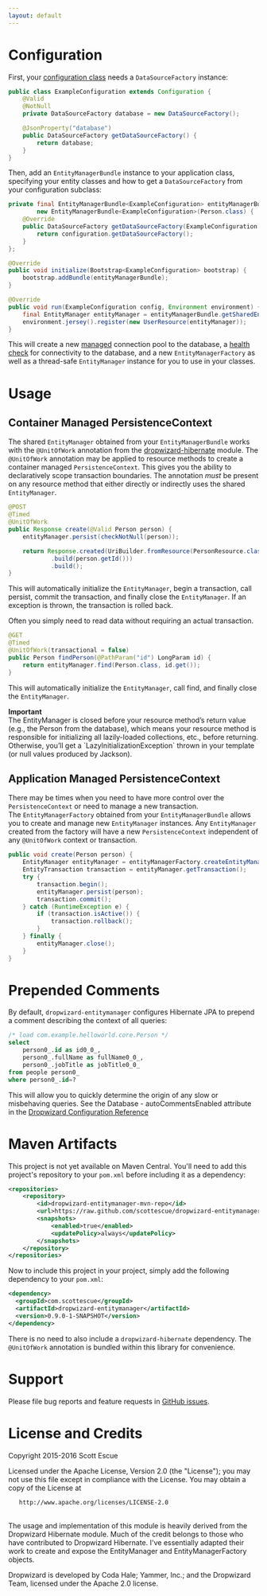 ```yaml
---
layout: default
---
```


# Configuration


First, your [configuration class](http://www.dropwizard.io/0.9.1/docs/manual/core.html#man-core-configuration) 
needs a `DataSourceFactory` instance:

```java
public class ExampleConfiguration extends Configuration {
    @Valid
    @NotNull
    private DataSourceFactory database = new DataSourceFactory();

    @JsonProperty("database")
    public DataSourceFactory getDataSourceFactory() {
        return database;
    }
}
```

Then, add an `EntityManagerBundle` instance to your application class, specifying your entity classes and how to get a 
`DataSourceFactory` from your configuration subclass:

```java
private final EntityManagerBundle<ExampleConfiguration> entityManagerBundle = 
        new EntityManagerBundle<ExampleConfiguration>(Person.class) {
    @Override
    public DataSourceFactory getDataSourceFactory(ExampleConfiguration configuration) {
        return configuration.getDataSourceFactory();
    }
};

@Override
public void initialize(Bootstrap<ExampleConfiguration> bootstrap) {
    bootstrap.addBundle(entityManagerBundle);
}

@Override
public void run(ExampleConfiguration config, Environment environment) {
    final EntityManager entityManager = entityManagerBundle.getSharedEntityManager();
    environment.jersey().register(new UserResource(entityManager));
}
```

This will create a new [managed](http://www.dropwizard.io/0.9.1/docs/manual/core.html#man-core-managed) connection pool 
to the database, a [health check](http://www.dropwizard.io/0.9.1/docs/manual/core.html#man-core-healthchecks) for 
connectivity to the database, and a new `EntityManagerFactory` as well as a thread-safe `EntityManager` instance for 
you to use in your classes.

# Usage

## Container Managed PersistenceContext
The shared `EntityManager` obtained from your `EntityManagerBundle` works with the `@UnitOfWork` annotation from the 
[dropwizard-hibernate](http://www.dropwizard.io/0.9.2/docs/manual/hibernate.html) module.  The `@UnitOfWork` annotation 
may be applied to resource methods to create a container managed `PersistenceContext`.  This gives you the ability to 
declaratively scope transaction boundaries.  The annotation _must_ be present on any resource method that either 
directly or indirectly uses the shared `EntityManager`.

```java
@POST
@Timed
@UnitOfWork
public Response create(@Valid Person person) {
    entityManager.persist(checkNotNull(person));

    return Response.created(UriBuilder.fromResource(PersonResource.class)
            .build(person.getId()))
            .build();
}
```

This will automatically initialize the `EntityManager`, begin a transaction, call persist, commit the transaction, and 
finally close the `EntityManager`. If an exception is thrown, the transaction is rolled back.

Often you simply need to read data without requiring an actual transaction.
 
```java
@GET
@Timed
@UnitOfWork(transactional = false)
public Person findPerson(@PathParam("id") LongParam id) {
    return entityManager.find(Person.class, id.get());
}
```

This will automatically initialize the `EntityManager`, call find, and finally close the `EntityManager`.

<div class="alert alert-info" role="alert"> 
  <div><strong>Important</strong></div> The EntityManager is closed before your resource method’s return value (e.g., the Person from the database), 
which means your resource method is responsible for initializing all lazily-loaded collections, etc., 
before returning. Otherwise, you’ll get a `LazyInitializationException` thrown in your template (or null values 
produced by Jackson). 
</div>


## Application Managed PersistenceContext
There may be times when you need to have more control over the `PersistenceContext` or need to manage a new transaction.  
The `EntityManagerFactory` obtained from your `EntityManagerBundle` allows you to create and manage new 
`EntityManager` instances.  Any `EntityManager` created from the factory will have a new `PersistenceContext` 
independent of any `@UnitOfWork` context or transaction.

```java
public void create(Person person) {
    EntityManager entityManager = entityManagerFactory.createEntityManager();
    EntityTransaction transaction = entityManager.getTransaction();
    try {
        transaction.begin();
        entityManager.persist(person);
        transaction.commit();
    } catch (RuntimeException e) {
        if (transaction.isActive()) {
            transaction.rollback();
        }
    } finally {
        entityManager.close();
    }
}
```

# Prepended Comments

By default, `dropwizard-entitymanager` configures Hibernate JPA to prepend a comment describing the context of all 
queries:

```sql
/* load com.example.helloworld.core.Person */
select
    person0_.id as id0_0_,
    person0_.fullName as fullName0_0_,
    person0_.jobTitle as jobTitle0_0_
from people person0_
where person0_.id=?
```

This will allow you to quickly determine the origin of any slow or misbehaving queries.  See the Database - 
autoCommentsEnabled attribute in the [Dropwizard Configuration Reference](http://www.dropwizard.io/0.9.0/docs/manual/configuration.html) 


# Maven Artifacts

This project is not yet available on Maven Central. You'll need to add this project's repository to your `pom.xml` before 
including it as a dependency:

```xml
<repositories>
    <repository>
        <id>dropwizard-entitymanager-mvn-repo</id>
        <url>https://raw.github.com/scottescue/dropwizard-entitymanager/mvn-repo/</url>
        <snapshots>
            <enabled>true</enabled>
            <updatePolicy>always</updatePolicy>
        </snapshots>
    </repository>
</repositories>
```

Now to include this project in your project, simply add the following dependency to your
`pom.xml`:

```xml
<dependency>
  <groupId>com.scottescue</groupId>
  <artifactId>dropwizard-entitymanager</artifactId>
  <version>0.9.0-1-SNAPSHOT</version>
</dependency>
```

There is no need to also include a `dropwizard-hibernate` dependency.  The `@UnitOfWork` annotation is bundled within 
this library for convenience.


# Support

Please file bug reports and feature requests in [GitHub issues](https://github.com/scottescue/dropwizard-entitymanager/issues).


# License and Credits

   Copyright 2015-2016 Scott Escue

   Licensed under the Apache License, Version 2.0 (the "License");
   you may not use this file except in compliance with the License.
   You may obtain a copy of the License at

       http://www.apache.org/licenses/LICENSE-2.0

<br />
The usage and implementation of this module is heavily derived from the Dropwizard Hibernate module.  Much of the credit
belongs to those who have contributed to Dropwizard Hibernate.  I've essentially adapted their work to create and expose 
the EntityManager and EntityManagerFactory objects.

Dropwizard is developed by
Coda Hale; Yammer, Inc.; and the Dropwizard Team, licensed
under the Apache 2.0 license.
